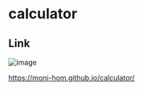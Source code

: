 # calculator

## Link
![image](https://user-images.githubusercontent.com/126902571/228026891-004285ad-7e52-4992-a0c7-8ab402de6b3f.png)



https://moni-hom.github.io/calculator/
